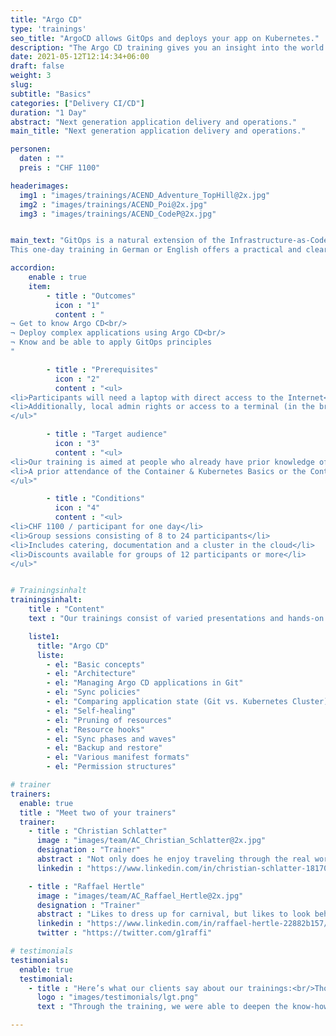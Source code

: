 ```yaml
---
title: "Argo CD"
type: 'trainings'
seo_title: "ArgoCD allows GitOps and deploys your app on Kubernetes."
description: "The Argo CD training gives you an insight into the world of continuous delivery and GitOps on Kubernetes."
date: 2021-05-12T12:14:34+06:00
draft: false
weight: 3
slug:
subtitle: "Basics"
categories: ["Delivery CI/CD"]
duration: "1 Day"
abstract: "Next generation application delivery and operations."
main_title: "Next generation application delivery and operations."

personen:
  daten : ""
  preis : "CHF 1100"

headerimages:
  img1 : "images/trainings/ACEND_Adventure_TopHill@2x.jpg"
  img2 : "images/trainings/ACEND_Poi@2x.jpg"
  img3 : "images/trainings/ACEND_CodeP@2x.jpg"


main_text: "GitOps is a natural extension of the Infrastructure-as-Code and Continuous Delivery principles with a focus on using Git as the single source of truth for your system. Changes to infrastructure and applications are made declaratively via a Git repository, with an automated process ensuring that the current state of your system reflects the state of the repository.\n\n
This one-day training in German or English offers a practical and clearly understandable introduction to GitOps using Argo CD on Kubernetes."

accordion:
    enable : true
    item:
        - title : "Outcomes"
          icon : "1"
          content : "
¬ Get to know Argo CD<br/>
¬ Deploy complex applications using Argo CD<br/>
¬ Know and be able to apply GitOps principles
"

        - title : "Prerequisites"
          icon : "2"
          content : "<ul>
<li>Participants will need a laptop with direct access to the Internet</li>
<li>Additionally, local admin rights or access to a terminal (in the browser) are required</li>
</ul>"

        - title : "Target audience"
          icon : "3"
          content : "<ul>
<li>Our training is aimed at people who already have prior knowledge of container technologies, Git and Kubernetes</li>
<li>A prior attendance of the Container & Kubernetes Basics or the Container & OpenShift Basics training is recommended</li>
</ul>"

        - title : "Conditions"
          icon : "4"
          content : "<ul>
<li>CHF 1100 / participant for one day</li>
<li>Group sessions consisting of 8 to 24 participants</li>
<li>Includes catering, documentation and a cluster in the cloud</li>
<li>Discounts available for groups of 12 participants or more</li>
</ul>"


# Trainingsinhalt
trainingsinhalt:
    title : "Content"
    text : "Our trainings consist of varied presentations and hands-on labs in order to teach content in an appealing fashion. We are happy to discuss the possibility of tailoring the content to your infrastructure. Should you require additional contents, we can adapt the program to your needs."

    liste1:
      title: "Argo CD"
      liste:
        - el: "Basic concepts"
        - el: "Architecture"
        - el: "Managing Argo CD applications in Git"
        - el: "Sync policies"
        - el: "Comparing application state (Git vs. Kubernetes Cluster)"
        - el: "Self-healing"
        - el: "Pruning of resources"
        - el: "Resource hooks"
        - el: "Sync phases and waves"
        - el: "Backup and restore"
        - el: "Various manifest formats"
        - el: "Permission structures"

# trainer
trainers:
  enable: true
  title : "Meet two of your trainers"
  trainer:
    - title : "Christian Schlatter"
      image : "images/team/AC_Christian_Schlatter@2x.jpg"
      designation : "Trainer"
      abstract : "Not only does he enjoy traveling through the real world, but he also discovers new places in the Cloud Native Landscape"
      linkedin : "https://www.linkedin.com/in/christian-schlatter-18170a1a2/"

    - title : "Raffael Hertle"
      image : "images/team/AC_Raffael_Hertle@2x.jpg"
      designation : "Trainer"
      abstract : "Likes to dress up for carnival, but likes to look behind the masks when it comes to cloud native technologies"
      linkedin : "https://www.linkedin.com/in/raffael-hertle-22882b157/"
      twitter : "https://twitter.com/g1raffi"

# testimonials
testimonials:
  enable: true
  testimonial:
    - title : "Here’s what our clients say about our trainings:<br/>Thomas Abbrederis, Vaduz"
      logo : "images/testimonials/lgt.png"
      text : "Through the training, we were able to deepen the know-how in the area of modern container technology in a practical way with the OpenShift platform provided. The very competent trainers were able to reduce the respect for the new container technologies and thus provide the training participants with a very good baseline for the future."

---
```

